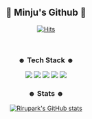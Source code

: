 <div align=center> <h2> 🐥 Minju's Github 🐥 </h2> </div>

<div align="center">

[![Hits](https://hits.seeyoufarm.com/api/count/incr/badge.svg?url=https%3A%2F%2Fgithub.com%2Frirupark&count_bg=%23000000&title_bg=%23000000&icon=github.svg&icon_color=%23FFFFFF&title=hits&edge_flat=false)](https://github.com/rirupark)

</div>

</br>

<!-- <div align="center"> <h3> ☻ Email ☻ </h3> </div>

<div align="center"> 
  mlnjv016@gmail.com
</div>

</br></br> -->

<div align="center"> <h3> ☻ Tech Stack ☻  </h3> </div>

<div align="center"> 
  <img src="https://img.shields.io/badge/swift-F54A2A?style=for-the-badge&logo=swift&logoColor=white"> 
  <img src="https://img.shields.io/badge/JAVA-007396?style=for-the-badge&logo=java&logoColor=white">
  <img src="https://img.shields.io/badge/Firebase-FFCA28?style=for-the-badge&logo=firebase&logoColor=black">
  <img src="https://img.shields.io/badge/Xcode-147EFB?style=for-the-badge&logo=xcode&logoColor=white">
  <img src="https://img.shields.io/badge/Android Studio-3DDC84?style=for-the-badge&logo=androidstudio&logoColor=white">
</div>



<div align="center"> <h3> ☻ Stats ☻ </h3> </div>

<div align="center">
  
[![Rirupark's GitHub stats](https://github-readme-stats.vercel.app/api?username=rirupark&show_icons=true&disable_animations=true&theme=cobalt)](https://github.com/rirupark)  
  
</div>
